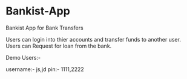 # Bankist-App
Bankist App for Bank Transfers

Users can login into thier accounts and transfer funds to another user.
Users can Request for loan from the bank.

Demo Users:- 

username:- js,jd
pin:- 1111,2222
